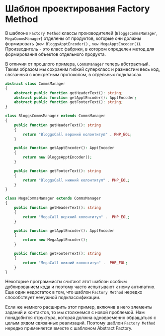 Шаблон проектирования Factory Method
=========

В шаблоне `Factory Method` классы производителей (`BloggsCommsManager`, `MegaCommsManager`) отделены от продуктов, которые они должны формировать (`new BloggsApptEncoder()` , `new MegaApptEncoder()`). Производитель - это класс фабрики, в котором определен метод для формирования объектов отдельного продукта.

В отличии от прошлого примера, `CommsManager` теперь абстрактный. Таким образом мы сохраним гибкий суперкласс и разместим весь код, связанный с конкретным протоколом, в отдельных подклассах.

```php
abstract class CommsManager
{
    abstract public function getHeaderText(): string;
    abstract public function getApptEncoder(): ApptEncoder;
    abstract public function getFooterText(): string;
}
```

```php
class BloggsCommsManager extends CommsManager
{
    public function getHeaderText(): string
    {
        return "BloggsCall верхний колонтитул" . PHP_EOL;
    }

    public function getApptEncoder(): ApptEncoder
    {
        return new BloggsApptEncoder();
    }

    public function getFooterText(): string
    {
        return "BloggsCall нижний колонтитул" . PHP_EOL;
    }
}
```

```php
class MegaCommsManager extends CommsManager
{
    public function getHeaderText(): string
    {
        return "MegaCall верхний колонтитул" .  PHP_EOL;
    }

    public function getApptEncoder(): ApptEncoder
    {
        return new MegaApptEncoder();
    }

    public function getFooterText(): string
    {
        return "MegaCall нижний колонтитул" .  PHP_EOL;
    }
}
```
Некоторые программисты считают этот шаблон особым дублированием кода и поэтому часто испытывают к нему антипатию. Еще один недостаток в том, что шаблон `Factory Method` нередко способствует ненужной подклассификации.

Если же немного расширить этот пример, включив в него элементы заданий и контактов, то мы столкнемся с новой проблемой. Нам понадобится структура, которая должна одновременно обращаться с целым рядом связанных реализаций. Поэтому шаблон `Factory Method` нередко применяется вместе с шаблоном Abstract Factory.
